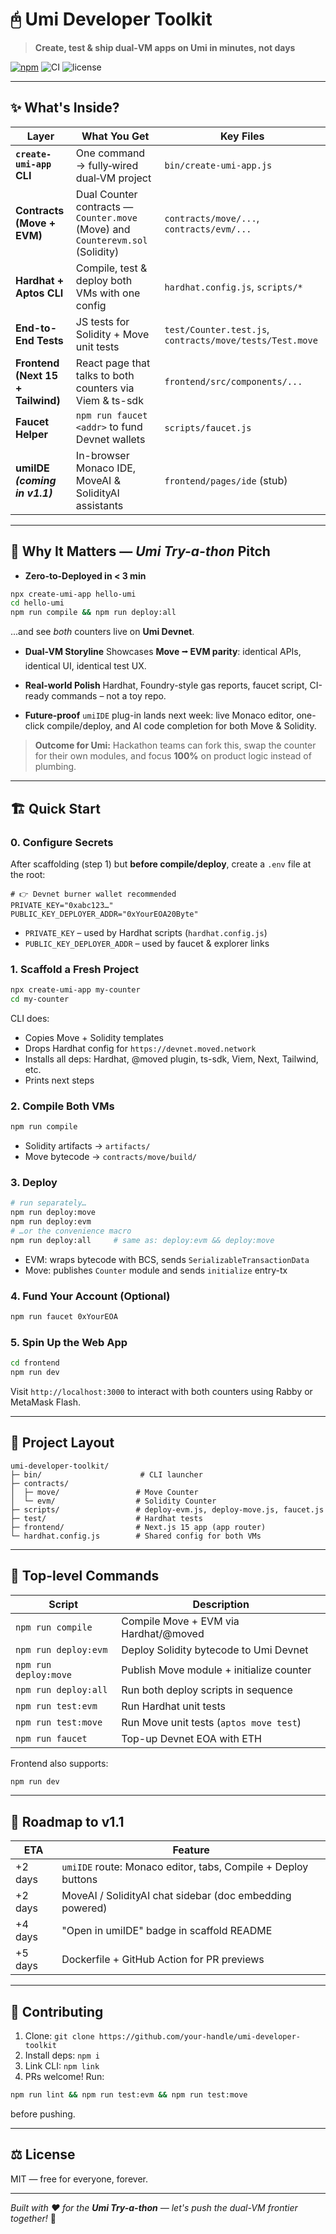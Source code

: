 # 🖰 Umi Developer Toolkit

> **Create, test & ship dual‑VM apps on Umi in minutes, not days**

[![npm](https://img.shields.io/npm/v/create-umi-app?color=cb3837&label=npm%20%F0%9F%93%85)](https://www.npmjs.com/package/create-umi-app)
![CI](https://img.shields.io/badge/tests-passing-brightgreen.svg)
![license](https://img.shields.io/badge/license-MIT-blue.svg)

---

## ✨ What's Inside?

| Layer                             | What You Get                                                                   | Key Files                                                |
| --------------------------------- | ------------------------------------------------------------------------------ | -------------------------------------------------------- |
| **`create-umi-app` CLI**          | One command → fully‑wired dual‑VM project                                      | `bin/create-umi-app.js`                                  |
| **Contracts (Move + EVM)**        | Dual Counter contracts — `Counter.move` (Move) and `Counterevm.sol` (Solidity) | `contracts/move/...`, `contracts/evm/...`                |
| **Hardhat + Aptos CLI**           | Compile, test & deploy both VMs with one config                                | `hardhat.config.js`, `scripts/*`                         |
| **End-to-End Tests**              | JS tests for Solidity + Move unit tests                                        | `test/Counter.test.js`, `contracts/move/tests/Test.move` |
| **Frontend (Next 15 + Tailwind)** | React page that talks to both counters via Viem & ts-sdk                       | `frontend/src/components/...`                            |
| **Faucet Helper**                 | `npm run faucet <addr>` to fund Devnet wallets                                 | `scripts/faucet.js`                                      |
| **umiIDE _(coming in v1.1)_**     | In-browser Monaco IDE, MoveAI & SolidityAI assistants                          | `frontend/pages/ide` (stub)                              |

---

## 🚀 Why It Matters — _Umi Try-a-thon_ Pitch

- **Zero-to-Deployed in < 3 min**

```bash
npx create-umi-app hello-umi
cd hello-umi
npm run compile && npm run deploy:all
```

...and see _both_ counters live on **Umi Devnet**.

- **Dual-VM Storyline**
  Showcases **Move ⭬ EVM parity**: identical APIs, identical UI, identical test UX.

- **Real-world Polish**
  Hardhat, Foundry-style gas reports, faucet script, CI-ready commands – not a toy repo.

- **Future-proof**
  `umiIDE` plug-in lands next week: live Monaco editor, one-click compile/deploy, and AI code completion for both Move & Solidity.

> **Outcome for Umi:** Hackathon teams can fork this, swap the counter for their own modules, and focus **100%** on product logic instead of plumbing.

---

## 🏗️ Quick Start

### 0. Configure Secrets

After scaffolding (step 1) but **before compile/deploy**, create a `.env` file at the root:

```dotenv
# 👉 Devnet burner wallet recommended
PRIVATE_KEY="0xabc123…"
PUBLIC_KEY_DEPLOYER_ADDR="0xYourEOA20Byte"
```

- `PRIVATE_KEY` – used by Hardhat scripts (`hardhat.config.js`)
- `PUBLIC_KEY_DEPLOYER_ADDR` – used by faucet & explorer links

### 1. Scaffold a Fresh Project

```bash
npx create-umi-app my-counter
cd my-counter
```

CLI does:

- Copies Move + Solidity templates
- Drops Hardhat config for `https://devnet.moved.network`
- Installs all deps: Hardhat, @moved plugin, ts-sdk, Viem, Next, Tailwind, etc.
- Prints next steps

### 2. Compile Both VMs

```bash
npm run compile
```

- Solidity artifacts → `artifacts/`
- Move bytecode → `contracts/move/build/`

### 3. Deploy

```bash
# run separately…
npm run deploy:move
npm run deploy:evm
# …or the convenience macro
npm run deploy:all     # same as: deploy:evm && deploy:move
```

- EVM: wraps bytecode with BCS, sends `SerializableTransactionData`
- Move: publishes `Counter` module and sends `initialize` entry-tx

### 4. Fund Your Account (Optional)

```bash
npm run faucet 0xYourEOA
```

### 5. Spin Up the Web App

```bash
cd frontend
npm run dev
```

Visit `http://localhost:3000` to interact with both counters using Rabby or MetaMask Flash.

---

## 📂 Project Layout

```
umi-developer-toolkit/
├─ bin/                      # CLI launcher
├─ contracts/
│  ├─ move/                 # Move Counter
│  └─ evm/                  # Solidity Counter
├─ scripts/                 # deploy-evm.js, deploy-move.js, faucet.js
├─ test/                    # Hardhat tests
├─ frontend/                # Next.js 15 app (app router)
└─ hardhat.config.js        # Shared config for both VMs
```

---

## 🔧 Top-level Commands

| Script                | Description                              |
| --------------------- | ---------------------------------------- |
| `npm run compile`     | Compile Move + EVM via Hardhat/@moved    |
| `npm run deploy:evm`  | Deploy Solidity bytecode to Umi Devnet   |
| `npm run deploy:move` | Publish Move module + initialize counter |
| `npm run deploy:all`  | Run both deploy scripts in sequence      |
| `npm run test:evm`    | Run Hardhat unit tests                   |
| `npm run test:move`   | Run Move unit tests (`aptos move test`)  |
| `npm run faucet`      | Top-up Devnet EOA with ETH               |

Frontend also supports:

```bash
npm run dev
```

---

## 🚧 Roadmap to v1.1

| ETA     | Feature                                                       |
| ------- | ------------------------------------------------------------- |
| +2 days | `umiIDE` route: Monaco editor, tabs, Compile + Deploy buttons |
| +2 days | MoveAI / SolidityAI chat sidebar (doc embedding powered)      |
| +4 days | "Open in umiIDE" badge in scaffold README                     |
| +5 days | Dockerfile + GitHub Action for PR previews                    |

---

## 📝 Contributing

1. Clone: `git clone https://github.com/your-handle/umi-developer-toolkit`
2. Install deps: `npm i`
3. Link CLI: `npm link`
4. PRs welcome! Run:

```bash
npm run lint && npm run test:evm && npm run test:move
```

before pushing.

---

## ⚖️ License

MIT — free for everyone, forever.

---

_Built with ❤️ for the **Umi Try-a-thon** — let's push the dual-VM frontier together!_ 🚀
